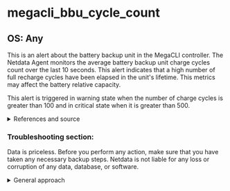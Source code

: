 # megacli_bbu_cycle_count

## OS: Any

This is an alert about the battery backup unit in the MegaCLI controller. The Netdata Agent monitors
the average battery backup unit charge cycles count over the last 10 seconds. This alert indicates
that a high number of full recharge cycles have been elapsed in the unit's lifetime. This metrics
may affect the battery relative capacity.

This alert is triggered in warning state when the number of charge cycles is greater than 100 and in
critical state when it is greater than 500.

<details>
<summary>References and source</summary>

1. [MegaRAID SAS Software User Guide \[pdf download\]](https://docs.broadcom.com/docs/12353236)
2. [MegaCLI commands cheatsheet](https://www.broadcom.com/support/knowledgebase/1211161496959/megacli-commands)

</details>

### Troubleshooting section:

Data is priceless. Before you perform any action, make sure that you have taken any necessary backup
steps. Netdata is not liable for any loss or corruption of any data, database, or software.

<details>
 <summary>General approach</summary>

1. Gather more information about your battery units in all of your adapters

      ```
      root@netdata # megacli -AdpBbuCmd -GetBbuStatus -aALL
      ```

2. Perform a battery check in the battery which had low relative charge. **Before perform any
   action, consult the manual's <sup>[1](https://docs.broadcom.com/docs/12353236) </sup>
   section {`7.14`}**

      ```
      root@netdata # megacli -AdpBbuCmd -BbuLearn -aX // X is the adaptor's number
      ```

3. Replace the battery in question if needed.

</details>

